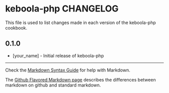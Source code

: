 keboola-php CHANGELOG
=====================

This file is used to list changes made in each version of the keboola-php cookbook.

0.1.0
-----
- [your_name] - Initial release of keboola-php

- - -
Check the [Markdown Syntax Guide](http://daringfireball.net/projects/markdown/syntax) for help with Markdown.

The [Github Flavored Markdown page](http://github.github.com/github-flavored-markdown/) describes the differences between markdown on github and standard markdown.
